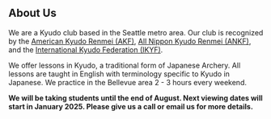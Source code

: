 ## About Us
We are a Kyudo club based in the Seattle metro area. Our club is recognized by the [American Kyudo Renmei (AKF)](https://www.kyudousa.com/), [All Nippon Kyudo Renmei (ANKF)](https://www.kyudo.jp/info/english.html), and the [International Kyudo Federation (IKYF)](https://www.ikyf.org/).

We offer lessons in Kyudo, a traditional form of Japanese Archery. All lessons are taught in English with terminology specific to Kyudo in Japanese. We practice in the Bellevue area 2 - 3 hours every weekend.

**We will be taking students until the end of August. Next viewing dates will start in January 2025. Please give us a call or email us for more details.**

